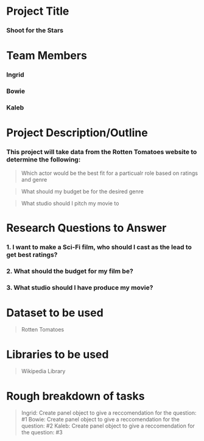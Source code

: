 # Project Title
### Shoot for the Stars 

# Team Members
### Ingrid 
### Bowie 
### Kaleb 

# Project Description/Outline
### This project will take data from the Rotten Tomatoes website to determine the following:
> Which actor would be the best fit for a particualr role based on ratings and genre 

> What should my budget be for the desired genre

> What studio should I pitch my movie to


# Research Questions to Answer
### 1. I want to make a Sci-Fi film, who should I cast as the lead to get best ratings? 
### 2. What should the budget for my film be? 
### 3. What studio should I have produce my movie? 

# Dataset to be used 
> Rotten Tomatoes 

# Libraries to be used 
> Wikipedia Library 

# Rough breakdown of tasks
>Ingrid: Create panel object to give a reccomendation for the question: #1 
>Bowie: Create panel object to give a reccomendation for the question: #2
>Kaleb: Create panel object to give a reccomendation for the question: #3